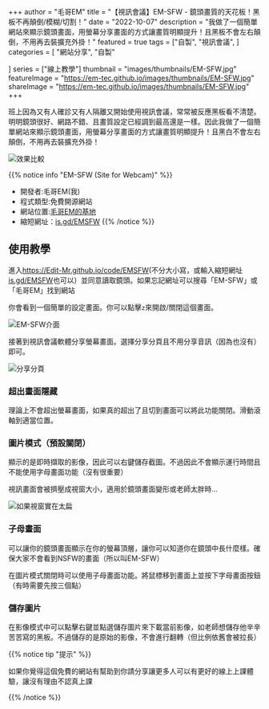 +++
author = "毛哥EM"
title = "【視訊會議】EM-SFW - 鏡頭畫質的天花板！黑板不再顛倒/模糊/切割！"
date = "2022-10-07"
description = "我做了一個簡單網站來顯示鏡頭畫面，用螢幕分享畫面的方式讓畫質明顯提升！且黑板不會左右顛倒，不用再去裝擴充外掛！"
featured = true
tags = ["自製",
    "視訊會議",
]
categories = [
    "網站分享",
     "自製"

]
series = ["線上教學"]
thumbnail = "images/thumbnails/EM-SFW.jpg"
featureImage = "https://em-tec.github.io/images/thumbnails/EM-SFW.jpg"
shareImage = "https://em-tec.github.io/images/thumbnails/EM-SFW.jpg"
+++

班上因為又有人確診又有人隔離又開始使用視訊會議，常常被反應黑板看不清楚。明明鏡頭很好、網路不錯、且畫質設定已經調到最高還是一樣。因此我做了一個簡單網站來顯示鏡頭畫面，用螢幕分享畫面的方式讓畫質明顯提升！且黑白不會左右顛倒，不用再去裝擴充外掛！

<!--more-->

![效果比較](https://EM-Tec.github.io/images/EM-SFW-compare.png)

{{% notice info "EM-SFW (Site for Webcam)" %}}

* 開發者:毛哥EM(我)
* 程式類型:免費開源網站
* 網站位置:[毛哥EM的基地](https://Edit-Mr.github.io/code/EM-SFW)
* 縮短網址：[is.gd/EMSFW](https://is.gd/EMSFW)
  {{% /notice %}}

## 使用教學

進入<https://Edit-Mr.github.io/code/EMSFW>(不分大小寫，或輸入縮短網址[is.gd/EMSFW](https://is.gd/EMSFW)也可以）並同意讀取鏡頭。如果忘記網址可以搜尋「EM-SFW」或「毛哥EM」找到網站

你會看到一個簡單的設定畫面。你可以點擊`z`來開啟/關閉這個畫面。

![EM-SFW介面](https://EM-Tec.github.io/images/EM-SFW.png)

接著到視訊會議軟體分享螢幕畫面。選擇分享分頁且不用分享音訊（因為也沒有）即可。

![分享分頁](https://EM-Tec.github.io/images/EM-SFW-share1.png)

### 超出畫面隱藏

理論上不會超出螢幕畫面，如果真的超出了且切到畫面可以將此功能關閉。滑動滾軸到適當位置。

### 圖片模式（預設關閉）

顯示的是即時擷取的影像，因此可以右鍵儲存截圖。不過因此不會顯示運行時間且不能使用字母畫面功能（沒有很重要）

視訊畫面會被擠壓成視窗大小，適用於鏡頭畫面變形或老師太胖時...

![如果視窗實在太扁](https://EM-Tec.github.io/images/EM-SFW-over.png)

### 子母畫面

可以讓你的鏡頭畫面顯示在你的螢幕頂層，讓你可以知道你在鏡頭中長什麼樣。確保大家不會看到NSFW的畫面（所以叫EM-SFW）

在圖片模式關閉時可以使用子母畫面功能。將鼠標移到畫面上並按下字母畫面按鈕（有時需要先按三個點）

### 儲存圖片

在影像模式中可以點擊右鍵並點選儲存圖片來下載當前影像，如老師想儲存他辛辛苦苦寫的黑板。不過儲存的是原始的影像，不會進行翻轉（但比例依舊會被拉長）

{{% notice tip "提示" %}}

如果你覺得這個免費的網站有幫助到你請分享讓更多人可以有更好的線上上課體驗，讓沒有理由不認真上課

{{% /notice %}}

